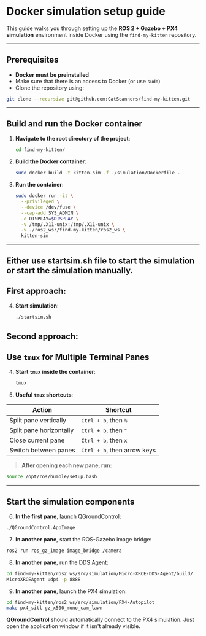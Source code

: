 # Docker simulation setup guide

This guide walks you through setting up the **ROS 2 + Gazebo + PX4 simulation** environment inside Docker using the `find-my-kitten` repository.

---

## Prerequisites

- **Docker must be preinstalled**
- Make sure that there is an access to Docker (or use `sudo`)
- Clone the repository using:

```bash
git clone --recursive git@github.com:CatScanners/find-my-kitten.git
```

---

## Build and run the Docker container

1. **Navigate to the root directory of the project**:

   ```bash
   cd find-my-kitten/
   ```

2. **Build the Docker container**:

   ```bash
   sudo docker build -t kitten-sim -f ./simulation/Dockerfile .
   ```

3. **Run the container**:

   ```bash
   sudo docker run -it \
     --privileged \
     --device /dev/fuse \
     --cap-add SYS_ADMIN \
     -e DISPLAY=$DISPLAY \
     -v /tmp/.X11-unix:/tmp/.X11-unix \
     -v ./ros2_ws:/find-my-kitten/ros2_ws \
     kitten-sim
   ```

---
## Either use startsim.sh file to start the simulation or start the simulation manually.
## First approach:
4. **Start simulation**:
   ```bash
   ./startsim.sh
   ```

## Second approach:
## Use `tmux` for Multiple Terminal Panes

4. **Start `tmux` inside the container**:

   ```bash
   tmux
   ```

5. **Useful `tmux` shortcuts**:

| Action                        | Shortcut              |
|------------------------------|-----------------------|
| Split pane vertically        | `Ctrl + b`, then `%`  |
| Split pane horizontally      | `Ctrl + b`, then `"`  |
| Close current pane           | `Ctrl + b`, then `x`  |
| Switch between panes         | `Ctrl + b`, then arrow keys |

> **After opening each new pane, run:**

```bash
source /opt/ros/humble/setup.bash
```

---

## Start the simulation components

6. **In the first pane**, launch QGroundControl:

```bash
./QGroundControl.AppImage
```

7. **In another pane**, start the ROS-Gazebo image bridge:

```bash
ros2 run ros_gz_image image_bridge /camera
```

8. **In another pane**, run the DDS Agent:

```bash
cd find-my-kitten/ros2_ws/src/simulation/Micro-XRCE-DDS-Agent/build/
MicroXRCEAgent udp4 -p 8888
```

9. **In another pane**, launch the PX4 simulation:

```bash
cd find-my-kitten/ros2_ws/src/simulation/PX4-Autopilot
make px4_sitl gz_x500_mono_cam_lawn
```

**QGroundControl** should automatically connect to the PX4 simulation.
Just open the application window if it isn't already visible.

